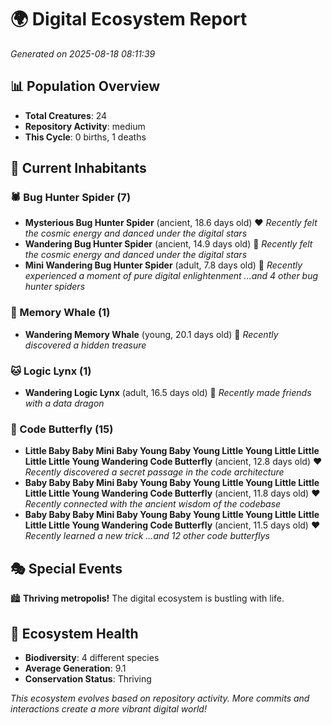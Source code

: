 # 🌍 Digital Ecosystem Report
*Generated on 2025-08-18 08:11:39*

## 📊 Population Overview
- **Total Creatures**: 24
- **Repository Activity**: medium
- **This Cycle**: 0 births, 1 deaths

## 👥 Current Inhabitants

### 🕷️ Bug Hunter Spider (7)
- **Mysterious Bug Hunter Spider** (ancient, 18.6 days old) ❤️
  *Recently felt the cosmic energy and danced under the digital stars*
- **Wandering Bug Hunter Spider** (ancient, 14.9 days old) 💚
  *Recently felt the cosmic energy and danced under the digital stars*
- **Mini Wandering Bug Hunter Spider** (adult, 7.8 days old) 💚
  *Recently experienced a moment of pure digital enlightenment*
  *...and 4 other bug hunter spiders*

### 🐋 Memory Whale (1)
- **Wandering Memory Whale** (young, 20.1 days old) 💚
  *Recently discovered a hidden treasure*

### 🐱 Logic Lynx (1)
- **Wandering Logic Lynx** (adult, 16.5 days old) 💚
  *Recently made friends with a data dragon*

### 🦋 Code Butterfly (15)
- **Little Baby Baby Mini Baby Young Baby Young Little Young Little Little Little Little Young Wandering Code Butterfly** (ancient, 12.8 days old) ❤️
  *Recently discovered a secret passage in the code architecture*
- **Baby Baby Baby Mini Baby Young Baby Young Little Young Little Little Little Little Young Wandering Code Butterfly** (ancient, 11.8 days old) ❤️
  *Recently connected with the ancient wisdom of the codebase*
- **Baby Baby Baby Mini Baby Young Baby Young Little Young Little Little Little Little Young Wandering Code Butterfly** (ancient, 11.5 days old) ❤️
  *Recently learned a new trick*
  *...and 12 other code butterflys*

## 🎭 Special Events

🏙️ **Thriving metropolis!** The digital ecosystem is bustling with life.

## 🔬 Ecosystem Health
- **Biodiversity**: 4 different species
- **Average Generation**: 9.1
- **Conservation Status**: Thriving

*This ecosystem evolves based on repository activity. More commits and interactions create a more vibrant digital world!*